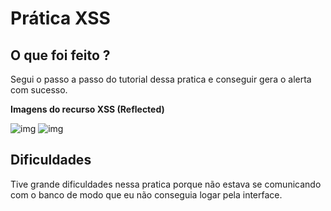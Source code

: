 # Prática XSS


##  O que foi feito ?
 Segui o passo a passo do tutorial dessa pratica e conseguir gera o alerta com sucesso.

<strong> Imagens do recurso XSS (Reflected)</strong>

![img](https://github.com/AnttoniC/Seguranca-da-Informacao/blob/master/Img-praticas/xss.png)
![img](https://github.com/AnttoniC/Seguranca-da-Informacao/blob/master/Img-praticas/xss3.png)


## Dificuldades 
Tive grande dificuldades nessa pratica porque não estava se comunicando com o banco de modo que eu não conseguia logar pela interface.

